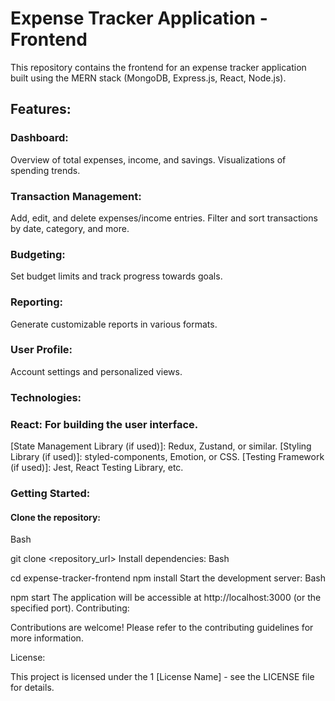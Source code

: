 
# Expense Tracker Application - Frontend

This repository contains the frontend for an expense tracker application built using the MERN stack (MongoDB, Express.js, React, Node.js).

## Features:

### Dashboard:
Overview of total expenses, income, and savings.
Visualizations of spending trends.
 ### Transaction Management:
Add, edit, and delete expenses/income entries.
Filter and sort transactions by date, category, and more.
### Budgeting:
Set budget limits and track progress towards goals.
### Reporting:
Generate customizable reports in various formats.
### User Profile:
Account settings and personalized views.
### Technologies:

### React: For building the user interface.
[State Management Library (if used)]: Redux, Zustand, or similar.
[Styling Library (if used)]: styled-components, Emotion, or CSS.
[Testing Framework (if used)]: Jest, React Testing Library, etc.
### Getting Started:

#### Clone the repository:
Bash

git clone <repository_url>
Install dependencies:
Bash

cd expense-tracker-frontend
npm install
Start the development server:
Bash

npm start
The application will be accessible at http://localhost:3000 (or the specified port).
Contributing:

Contributions are welcome! Please refer to the contributing guidelines for more information.

License:

This project is licensed under the 1  [License Name] - see the LICENSE file for details. 


